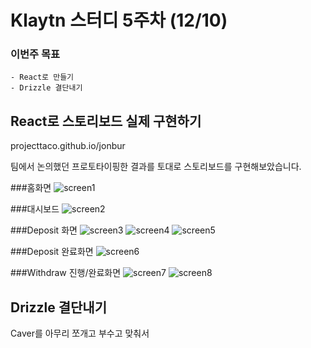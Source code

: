# Klaytn 스터디 5주차 (12/10)
### 이번주 목표
	- React로 만들기
	- Drizzle 결단내기

## React로 스토리보드 실제 구현하기
projecttaco.github.io/jonbur 

팀에서 논의했던 프로토타이핑한 결과를 토대로 스토리보드를 구현해보았습니다.

###홈화면
![screen1](https://github.com/projecttaco/Jonbur/raw/master/docs/klaytn_study/images/screen1.png)

###대시보드
![screen2](https://github.com/projecttaco/Jonbur/raw/master/docs/klaytn_study/images/screen2.png)

###Deposit 화면
![screen3](https://github.com/projecttaco/Jonbur/raw/master/docs/klaytn_study/images/screen3.png)
![screen4](https://github.com/projecttaco/Jonbur/raw/master/docs/klaytn_study/images/screen4.png)
![screen5](https://github.com/projecttaco/Jonbur/raw/master/docs/klaytn_study/images/screen5.png)

###Deposit 완료화면
![screen6](https://github.com/projecttaco/Jonbur/raw/master/docs/klaytn_study/images/screen6.png)

###Withdraw 진행/완료화면
![screen7](https://github.com/projecttaco/Jonbur/raw/master/docs/klaytn_study/images/screen7.png)
![screen8](https://github.com/projecttaco/Jonbur/raw/master/docs/klaytn_study/images/screen8.png)

## Drizzle 결단내기
Caver를 아무리 쪼개고 부수고 맞춰서 
